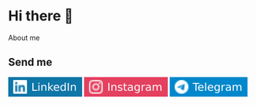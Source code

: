 # Hi there 👋

About me

## Send me

[![Linkedin: jennaqa](https://github.com/albrtr/albrtr/blob/main/icons/LinkedIn_ic.svg)](https://linkedin.com/in/albrtpr)
[![Instagram: jennaqa](https://github.com/albrtr/albrtr/blob/main/icons/Instagram_ic.svg)](https://instagram.com/albrt.r)
[![Telegram Badge](https://github.com/albrtr/albrtr/blob/main/icons/Telegram_ic.svg)](https://t.me/albrtpr)

